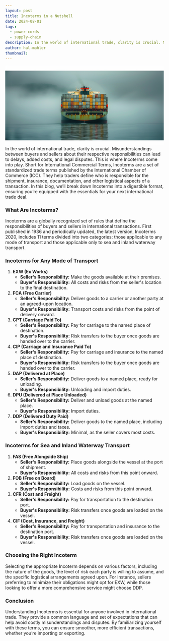 ```yaml
---
layout: post
title: Incoterms in a Nutshell
date: 2024-08-01
tags:
  - power-cords
  - supply-chain
description: In the world of international trade, clarity is crucial. Misunderstandings between buyers and sellers about their respective responsibilities can lead to delays, added costs, and legal disputes. This is where Incoterms come into play.
author: hal-mahler
thumbnail:
---
```

![An image of a cargo ship with from behind, stacked high with shipping containers.](/assets/images/posts/incoterms-graphic.png "Incoterms in a Nutshell")
In the world of international trade, clarity is crucial. Misunderstandings between buyers and sellers about their respective responsibilities can lead to delays, added costs, and legal disputes. This is where Incoterms come into play. Short for International Commercial Terms, Incoterms are a set of standardized trade terms published by the International Chamber of Commerce (ICC). They help traders define who is responsible for the shipment, insurance, documentation, and other logistical aspects of a transaction. In this blog, we’ll break down Incoterms into a digestible format, ensuring you’re equipped with the essentials for your next international trade deal.

### What Are Incoterms?

Incoterms are a globally recognized set of rules that define the responsibilities of buyers and sellers in international transactions. First published in 1936 and periodically updated, the latest version, Incoterms 2020, includes 11 terms divided into two categories: those applicable to any mode of transport and those applicable only to sea and inland waterway transport.

### Incoterms for Any Mode of Transport

1. **EXW (Ex Works)**
    - **Seller's Responsibility:** Make the goods available at their premises.
    - **Buyer's Responsibility:** All costs and risks from the seller's location to the final destination.
2. **FCA (Free Carrier)**
    - **Seller's Responsibility:** Deliver goods to a carrier or another party at an agreed-upon location.
    - **Buyer's Responsibility:** Transport costs and risks from the point of delivery onward.
3. **CPT (Carriage Paid To)**
    - **Seller's Responsibility:** Pay for carriage to the named place of destination.
    - **Buyer's Responsibility:** Risk transfers to the buyer once goods are handed over to the carrier.
4. **CIP (Carriage and Insurance Paid To)**
    - **Seller's Responsibility:** Pay for carriage and insurance to the named place of destination.
    - **Buyer's Responsibility:** Risk transfers to the buyer once goods are handed over to the carrier.
5. **DAP (Delivered at Place)**
    - **Seller's Responsibility:** Deliver goods to a named place, ready for unloading.
    - **Buyer's Responsibility:** Unloading and import duties.
6. **DPU (Delivered at Place Unloaded)**
    - **Seller's Responsibility:** Deliver and unload goods at the named place.
    - **Buyer's Responsibility:** Import duties.
7. **DDP (Delivered Duty Paid)**
    - **Seller's Responsibility:** Deliver goods to the named place, including import duties and taxes.
    - **Buyer's Responsibility:** Minimal, as the seller covers most costs.

### Incoterms for Sea and Inland Waterway Transport

1. **FAS (Free Alongside Ship)**
    - **Seller's Responsibility:** Place goods alongside the vessel at the port of shipment.
    - **Buyer's Responsibility:** All costs and risks from this point onward.
2. **FOB (Free on Board)**
    - **Seller's Responsibility:** Load goods on the vessel.
    - **Buyer's Responsibility:** Costs and risks from this point onward.
3. **CFR (Cost and Freight)**
    - **Seller's Responsibility:** Pay for transportation to the destination port.
    - **Buyer's Responsibility:** Risk transfers once goods are loaded on the vessel.
4. **CIF (Cost, Insurance, and Freight)**
    - **Seller's Responsibility:** Pay for transportation and insurance to the destination port.
    - **Buyer's Responsibility:** Risk transfers once goods are loaded on the vessel.

### Choosing the Right Incoterm

Selecting the appropriate Incoterm depends on various factors, including the nature of the goods, the level of risk each party is willing to assume, and the specific logistical arrangements agreed upon. For instance, sellers preferring to minimize their obligations might opt for EXW, while those looking to offer a more comprehensive service might choose DDP.

### Conclusion

Understanding Incoterms is essential for anyone involved in international trade. They provide a common language and set of expectations that can help avoid costly misunderstandings and disputes. By familiarizing yourself with these terms, you can ensure smoother, more efficient transactions, whether you’re importing or exporting.

<!--<h2> Incoterms 2020: Responsibilities of Parties</h2>
<style>

table {
    width: 100%;
    border-collapse: collapse;
    overflow: visible; /* Ensure overflow is visible */
}
th, td {
    border: 1px solid #000;
    padding: 8px;
    text-align: center;
    position: relative;
}
th {
    background-color: #f2f2f2;
}
.green {
    background-color: #c6efce;
}
.gray {
    background-color: #888888;
}
.red {
    background-color: #ffc7ce;
}
@media (max-width: 600px) {
    table, thead, tbody, th, td, tr {
        display: block;
    }
    thead tr {
        display: none;
    }
    tr {
        margin-bottom: 1rem;
    }
    td {
        text-align: right;
        padding-left: 50%;
        position: relative;
    }
    td::before {
        content: attr(data-label);
        position: absolute;
        left: 0;
        width: 50%;
        padding-left: 10px;
        font-weight: bold;
        text-align: left;
    }
}
.tooltip {
    visibility: hidden;
    background-color: #000;
    color: #fff;
    text-align: center;
    border-radius: 5px;
    padding: 5px;
    position: absolute;
    z-index: 1000;
    bottom: 125%; /* Position above the text */
    left: 50%;
    transform: translateX(-50%);
    opacity: 0;
    transition: opacity 0.3s;
    width: 200px; /* Adjust to fit content */
    overflow: visible; /* Ensure tooltip content is visible */
}
.tooltip::after {
    content: '';
    position: absolute;
    top: 100%;
    left: 50%;
    margin-left: -5px;
    border-width: 5px;
    border-style: solid;
    border-color: #000 transparent transparent transparent;
}
td:hover .tooltip {
    visibility: visible;
    opacity: 1;
}
th:hover .tooltip {
    visibility: visible;
    opacity: 1;
}

    </style>
<table>
<thead>
<tr>
<th>&nbsp;</th>
<th colspan="2"><span class="tooltip">Applicable for any mode of transport</span>Any Mode</th>
<th colspan="4"><span class="tooltip">Applicable for sea transport only</span>Sea Transport Only</th>
<th colspan="5"><span class="tooltip">Applicable for any mode of transport</span>Any Mode</th>
</tr>
<tr>
<th>&nbsp;</th>
<th><span class="tooltip">Ex-Works</span>EXW</th>
<th><span class="tooltip">Free Carrier</span>FCA</th>
<th><span class="tooltip">Free Alongside Ship</span>FAS</th>
<th><span class="tooltip">Free On Board</span>FOB</th>
<th><span class="tooltip">Cost and Freight</span>CFR</th>
<th><span class="tooltip">Cost, Insurance, Freight</span>CIF</th>
<th><span class="tooltip">Carriage Paid To</span>CPT</th>
<th><span class="tooltip">Carriage and Insurance Paid</span>CIP</th>
<th><span class="tooltip">Delivered At Place</span>DAP</th>
<th><span class="tooltip">Delivered At Place Unloaded</span>DPU</th>
<th><span class="tooltip">Delivered Duty Paid</span>DDP</th>
</tr>
</thead>
<tbody>
<tr>
<td>&nbsp;</td>
<td data-label="EXW"><span class="tooltip">Ex-Works: The buyer is responsible for all transportation costs and risks once the goods leave the seller's premises.</span> Ex-Works</td>
<td data-label="FCA"><span class="tooltip">Free Carrier: The seller delivers the goods to a carrier or another person nominated by the buyer at the seller's premises or another named place.</span> Free Carrier</td>
<td data-label="FAS"><span class="tooltip">Free Alongside Ship: The seller places the goods alongside the vessel or at a specified quay or wharf at the port of shipment. The buyer assumes all costs and risks from that point onwards.</span> Free Alongside Ship</td>
<td data-label="FOB"><span class="tooltip">Free On Board: The seller delivers the goods on board the vessel nominated by the buyer at the named port of shipment. The buyer assumes all costs and risks once the goods are on board.</span> Free On Board</td>
<td data-label="CFR"><span class="tooltip">Cost and Freight: The seller pays for the cost and freight necessary to bring the goods to the port of destination, but the risk of loss or damage to the goods is transferred to the buyer once the goods are on board the vessel.</span> Cost and Freight</td>
<td data-label="CIF"><span class="tooltip">Cost, Insurance, Freight: The seller delivers the goods on board the vessel and also pays for the insurance and freight necessary to bring the goods to the port of destination.</span> Cost, Insurance, Freight</td>
<td data-label="CPT"><span class="tooltip">Carriage Paid To: The seller pays for the carriage of the goods to the named destination. The risk of loss or damage to the goods transfers to the buyer once the goods have been delivered to the carrier.</span> Carriage Paid To</td>
<td data-label="CIP"><span class="tooltip">Carriage and Insurance Paid: The seller delivers the goods to the carrier and pays for the insurance and carriage to the named place of destination. The risk is transferred to the buyer once the goods are handed to the carrier.</span> Carriage and Insurance Paid</td>
<td data-label="DAP"><span class="tooltip">Delivered At Place: The seller is responsible for delivering the goods to the named place of destination. The seller bears all risks involved in bringing the goods to the named place.</span> Delivered At Place</td>
<td data-label="DPU"><span class="tooltip">Delivered At Place Unloaded: The seller delivers the goods and unloads them at the named place of destination. The seller bears all risks involved in bringing and unloading the goods at the destination.</span> Delivered At Place Unloaded</td>
<td data-label="DDP"><span class="tooltip">Delivered Duty Paid: The seller delivers the goods to the buyer, cleared for import and ready for unloading at the named place of destination. The seller bears all costs and risks including import duties and taxes.</span> Delivered Duty Paid</td>
</tr>
<tr>
<td data-label="Risk transfers when:"><span class="tooltip">Risk transfers when</span>Risk Transfers When</td>
<td colspan="2" data-label="EXW/FCA"><span class="tooltip">Goods placed at buyer's disposal</span>Goods placed at buyer's disposal</td>
<td data-label="FAS"><span class="tooltip">Goods arrive alongside ship</span>Goods arrive alongside ship</td>
<td colspan="3" data-label="FOB/CFR/CIF"><span class="tooltip">Goods loaded on ship</span>Goods loaded on ship</td>
<td colspan="2" data-label="CPT/CIP"><span class="tooltip">Goods taken in charge by carrier</span>Goods taken in charge by carrier</td>
<td data-label="DAP"><span class="tooltip">Goods arrive at named destination</span>Goods arrive at named destination</td>
<td data-label="DPU"><span class="tooltip">Goods unloaded at named destination</span>Goods unloaded at named destination</td>
<td data-label="DDP"><span class="tooltip">Goods arrive at named destination</span>Goods arrive at named destination</td>
</tr>
<tr>
<td data-label="Loading and inland transport"><span class="tooltip">Loading and inland transport</span>Loading and inland transport</td>
<td class="red" data-label="EXW"><span class="tooltip">Buyer: Responsible for loading and inland transport</span>Buyer</td>
<td class="green" data-label="FCA"><span class="tooltip">Seller: Responsible for loading and inland transport</span>Seller</td>
<td class="green" data-label="FAS"><span class="tooltip">Seller: Responsible for loading and inland transport</span>Seller</td>
<td class="green" data-label="FOB"><span class="tooltip">Seller: Responsible for loading and inland transport</span>Seller</td>
<td class="green" data-label="CFR"><span class="tooltip">Seller: Responsible for loading and inland transport</span>Seller</td>
<td class="green" data-label="CIF"><span class="tooltip">Seller: Responsible for loading and inland transport</span>Seller</td>
<td class="green" data-label="CPT"><span class="tooltip">Seller: Responsible for loading and inland transport</span>Seller</td>
<td class="green" data-label="CIP"><span class="tooltip">Seller: Responsible for loading and inland transport</span>Seller</td>
<td class="green" data-label="DAP"><span class="tooltip">Seller: Responsible for loading and inland transport</span>Seller</td>
<td class="green" data-label="DPU"><span class="tooltip">Seller: Responsible for loading and inland transport</span>Seller</td>
<td class="green" data-label="DDP"><span class="tooltip">Seller: Responsible for loading and inland transport</span>Seller</td>
</tr>
<tr>
<td data-label="Export taxes, clearance">Export taxes, clearance</td>
<td class="red" data-label="EXW"><span class="tooltip">Buyer: Responsible for export taxes and clearance</span>Buyer</td>
<td class="green" data-label="FCA"><span class="tooltip">Seller: Responsible for export taxes and clearance</span>Seller</td>
<td class="green" data-label="FAS"><span class="tooltip">Seller: Responsible for export taxes and clearance</span>Seller</td>
<td class="green" data-label="FOB"><span class="tooltip">Seller: Responsible for export taxes and clearance</span>Seller</td>
<td class="green" data-label="CFR"><span class="tooltip">Seller: Responsible for export taxes and clearance</span>Seller</td>
<td class="green" data-label="CIF"><span class="tooltip">Seller: Responsible for export taxes and clearance</span>Seller</td>
<td class="green" data-label="CPT"><span class="tooltip">Seller: Responsible for export taxes and clearance</span>Seller</td>
<td class="green" data-label="CIP"><span class="tooltip">Seller: Responsible for export taxes and clearance</span>Seller</td>
<td class="green" data-label="DAP"><span class="tooltip">Seller: Responsible for export taxes and clearance</span>Seller</td>
<td class="green" data-label="DPU"><span class="tooltip">Seller: Responsible for export taxes and clearance</span>Seller</td>
<td class="green" data-label="DDP"><span class="tooltip">Seller: Responsible for export taxes and clearance</span>Seller</td>
</tr>
<tr>
<td data-label="Unloading of the vehicle in the export port">Unloading of the vehicle in the export port</td>
<td class="red" data-label="EXW"><span class="tooltip">Buyer: Responsible for unloading in the export port</span>Buyer</td>
<td class="red" data-label="FCA"><span class="tooltip">Buyer: Responsible for unloading in the export port</span>Buyer</td>
<td class="green" data-label="FAS"><span class="tooltip">Seller: Responsible for unloading in the export port</span>Seller</td>
<td class="green" data-label="FOB"><span class="tooltip">Seller: Responsible for unloading in the export port</span>Seller</td>
<td class="green" data-label="CFR"><span class="tooltip">Seller: Responsible for unloading in the export port</span>Seller</td>
<td class="green" data-label="CIF"><span class="tooltip">Seller: Responsible for unloading in the export port</span>Seller</td>
<td class="green" data-label="CPT"><span class="tooltip">Seller: Responsible for unloading in the export port</span>Seller</td>
<td class="green" data-label="CIP"><span class="tooltip">Seller: Responsible for unloading in the export port</span>Seller</td>
<td class="green" data-label="DAP"><span class="tooltip">Seller: Responsible for unloading in the export port</span>Seller</td>
<td class="green" data-label="DPU"><span class="tooltip">Seller: Responsible for unloading in the export port</span>Seller</td>
<td class="green" data-label="DDP"><span class="tooltip">Seller: Responsible for unloading in the export port</span>Seller</td>
</tr>
<tr>
<td data-label="Loading fees in export port">Loading fees in export port</td>
<td class="red" data-label="EXW"><span class="tooltip">Buyer: Responsible for loading fees in export port</span>Buyer</td>
<td class="red" data-label="FCA"><span class="tooltip">Buyer: Responsible for loading fees in export port</span>Buyer</td>
<td class="red" data-label="FAS"><span class="tooltip">Buyer: Responsible for loading fees in export port</span>Buyer</td>
<td class="green" data-label="FOB"><span class="tooltip">Seller: Responsible for loading fees in export port</span>Seller</td>
<td class="green" data-label="CFR"><span class="tooltip">Seller: Responsible for loading fees in export port</span>Seller</td>
<td class="green" data-label="CIF"><span class="tooltip">Seller: Responsible for loading fees in export port</span>Seller</td>
<td class="green" data-label="CPT"><span class="tooltip">Seller: Responsible for loading fees in export port</span>Seller</td>
<td class="green" data-label="CIP"><span class="tooltip">Seller: Responsible for loading fees in export port</span>Seller</td>
<td class="green" data-label="DAP"><span class="tooltip">Seller: Responsible for loading fees in export port</span>Seller</td>
<td class="green" data-label="DPU"><span class="tooltip">Seller: Responsible for loading fees in export port</span>Seller</td>
<td class="green" data-label="DDP"><span class="tooltip">Seller: Responsible for loading fees in export port</span>Seller</td>
</tr>
<tr>
<td data-label="Main carriage">Main carriage</td>
<td class="red" data-label="EXW"><span class="tooltip">Buyer: Responsible for main carriage</span>Buyer</td>
<td class="red" data-label="FCA"><span class="tooltip">Buyer: Responsible for main carriage</span>Buyer</td>
<td class="red" data-label="FAS"><span class="tooltip">Buyer: Responsible for main carriage</span>Buyer</td>
<td class="red" data-label="FOB"><span class="tooltip">Buyer: Responsible for main carriage</span>Buyer</td>
<td class="green" data-label="CFR"><span class="tooltip">Seller: Responsible for main carriage</span>Seller</td>
<td class="green" data-label="CIF"><span class="tooltip">Seller: Responsible for main carriage</span>Seller</td>
<td class="green" data-label="CPT"><span class="tooltip">Seller: Responsible for main carriage</span>Seller</td>
<td class="green" data-label="CIP"><span class="tooltip">Seller: Responsible for main carriage</span>Seller</td>
<td class="green" data-label="DAP"><span class="tooltip">Seller: Responsible for main carriage</span>Seller</td>
<td class="green" data-label="DPU"><span class="tooltip">Seller: Responsible for main carriage</span>Seller</td>
<td class="green" data-label="DDP"><span class="tooltip">Seller: Responsible for main carriage</span>Seller</td>
</tr>
<tr>
<td data-label="Unloading fees in import port">Unloading fees in import port</td>
<td class="red" data-label="EXW"><span class="tooltip">Buyer: Responsible for unloading fees in import port</span>Buyer</td>
<td class="red" data-label="FCA"><span class="tooltip">Buyer: Responsible for unloading fees in import port</span>Buyer</td>
<td class="red" data-label="FAS"><span class="tooltip">Buyer: Responsible for unloading fees in import port</span>Buyer</td>
<td class="red" data-label="FOB"><span class="tooltip">Buyer: Responsible for unloading fees in import port</span>Buyer</td>
<td class="red" data-label="CFR"><span class="tooltip">Buyer: Responsible for unloading fees in import port</span>Buyer</td>
<td class="red" data-label="CIF"><span class="tooltip">Buyer: Responsible for unloading fees in import port</span>Buyer</td>
<td class="gray" data-label="CPT"><span class="tooltip">Negotiable: Responsible for unloading fees in import port</span>Negotiable</td>
<td class="green" data-label="CIP"><span class="tooltip">Seller: Responsible for unloading fees in import port</span>Seller</td>
<td class="green" data-label="DAP"><span class="tooltip">Seller: Responsible for unloading fees in import port</span>Seller</td>
<td class="green" data-label="DPU"><span class="tooltip">Seller: Responsible for unloading fees in import port</span>Seller</td>
<td class="green" data-label="DDP"><span class="tooltip">Seller: Responsible for unloading fees in import port</span>Seller</td>
</tr>
<tr>
<td data-label="Loading to the transport vehicle in import port">Loading to the transport vehicle in import port</td>
<td class="red" data-label="EXW"><span class="tooltip">Buyer: Responsible for loading to the transport vehicle in import port</span>Buyer</td>
<td class="red" data-label="FCA"><span class="tooltip">Buyer: Responsible for loading to the transport vehicle in import port</span>Buyer</td>
<td class="red" data-label="FAS"><span class="tooltip">Buyer: Responsible for loading to the transport vehicle in import port</span>Buyer</td>
<td class="red" data-label="FOB"><span class="tooltip">Buyer: Responsible for loading to the transport vehicle in import port</span>Buyer</td>
<td class="red" data-label="CFR"><span class="tooltip">Buyer: Responsible for loading to the transport vehicle in import port</span>Buyer</td>
<td class="red" data-label="CIF"><span class="tooltip">Buyer: Responsible for loading to the transport vehicle in import port</span>Buyer</td>
<td class="red" data-label="CPT"><span class="tooltip">Buyer: Responsible for loading to the transport vehicle in import port</span>Buyer</td>
<td class="green" data-label="CIP"><span class="tooltip">Seller: Responsible for loading to the transport vehicle in import port</span>Seller</td>
<td class="green" data-label="DAP"><span class="tooltip">Seller: Responsible for loading to the transport vehicle in import port</span>Seller</td>
<td class="green" data-label="DPU"><span class="tooltip">Seller: Responsible for loading to the transport vehicle in import port</span>Seller</td>
<td class="green" data-label="DDP"><span class="tooltip">Seller: Responsible for loading to the transport vehicle in import port</span>Seller</td>
</tr>
<tr>
<td data-label="Transport to the delivery address">Transport to the delivery address</td>
<td class="red" data-label="EXW"><span class="tooltip">Buyer: Responsible for transport to the delivery address</span>Buyer</td>
<td class="red" data-label="FCA"><span class="tooltip">Buyer: Responsible for transport to the delivery address</span>Buyer</td>
<td class="red" data-label="FAS"><span class="tooltip">Buyer: Responsible for transport to the delivery address</span>Buyer</td>
<td class="red" data-label="FOB"><span class="tooltip">Buyer: Responsible for transport to the delivery address</span>Buyer</td>
<td class="red" data-label="CFR"><span class="tooltip">Buyer: Responsible for transport to the delivery address</span>Buyer</td>
<td class="red" data-label="CIF"><span class="tooltip">Buyer: Responsible for transport to the delivery address</span>Buyer</td>
<td class="red" data-label="CPT"><span class="tooltip">Buyer: Responsible for transport to the delivery address</span>Buyer</td>
<td class="red" data-label="CIP"><span class="tooltip">Buyer: Responsible for transport to the delivery address</span>Buyer</td>
<td class="green" data-label="DAP"><span class="tooltip">Seller: Responsible for transport to the delivery address</span>Seller</td>
<td class="green" data-label="DPU"><span class="tooltip">Seller: Responsible for transport to the delivery address</span>Seller</td>
<td class="green" data-label="DDP"><span class="tooltip">Seller: Responsible for transport to the delivery address</span>Seller</td>
</tr>
<tr>
<td data-label="Import formalities, duties, fees">Import formalities, duties, fees</td>
<td class="red" data-label="EXW"><span class="tooltip">Buyer: Responsible for import formalities, duties, fees</span>Buyer</td>
<td class="red" data-label="FCA"><span class="tooltip">Buyer: Responsible for import formalities, duties, fees</span>Buyer</td>
<td class="red" data-label="FAS"><span class="tooltip">Buyer: Responsible for import formalities, duties, fees</span>Buyer</td>
<td class="red" data-label="FOB"><span class="tooltip">Buyer: Responsible for import formalities, duties, fees</span>Buyer</td>
<td class="red" data-label="CFR"><span class="tooltip">Buyer: Responsible for import formalities, duties, fees</span>Buyer</td>
<td class="red" data-label="CIF"><span class="tooltip">Buyer: Responsible for import formalities, duties, fees</span>Buyer</td>
<td class="red" data-label="CPT"><span class="tooltip">Buyer: Responsible for import formalities, duties, fees</span>Buyer</td>
<td class="red" data-label="CIP"><span class="tooltip">Buyer: Responsible for import formalities, duties, fees</span>Buyer</td>
<td class="red" data-label="DAP"><span class="tooltip">Buyer: Responsible for import formalities, duties, fees</span>Buyer</td>
<td class="red" data-label="DPU"><span class="tooltip">Buyer: Responsible for import formalities, duties, fees</span>Buyer</td>
<td class="green" data-label="DDP"><span class="tooltip">Seller: Responsible for import formalities, duties, fees</span>Seller</td>
</tr>
<tr>
<td data-label="Unloading at named destination">Unloading at named destination</td>
<td class="red" data-label="EXW"><span class="tooltip">Buyer: Responsible for unloading at named destination</span>Buyer</td>
<td class="red" data-label="FCA"><span class="tooltip">Buyer: Responsible for unloading at named destination</span>Buyer</td>
<td class="red" data-label="FAS"><span class="tooltip">Buyer: Responsible for unloading at named destination</span>Buyer</td>
<td class="red" data-label="FOB"><span class="tooltip">Buyer: Responsible for unloading at named destination</span>Buyer</td>
<td class="red" data-label="CFR"><span class="tooltip">Buyer: Responsible for unloading at named destination</span>Buyer</td>
<td class="red" data-label="CIF"><span class="tooltip">Buyer: Responsible for unloading at named destination</span>Buyer</td>
<td class="red" data-label="CPT"><span class="tooltip">Buyer: Responsible for unloading at named destination</span>Buyer</td>
<td class="red" data-label="CIP"><span class="tooltip">Buyer: Responsible for unloading at named destination</span>Buyer</td>
<td class="red" data-label="DAP"><span class="tooltip">Buyer: Responsible for unloading at named destination</span>Buyer</td>
<td class="green" data-label="DPU"><span class="tooltip">Seller: Responsible for unloading at named destination</span>Seller</td>
<td class="red" data-label="DDP"><span class="tooltip">Buyer: Responsible for unloading at named destination</span>Buyer</td>
</tr>
<tr>
<td data-label="Insurance">Insurance</td>
<td class="gray" data-label="EXW"><span class="tooltip">Negotiable: Insurance responsibility</span>Negotiable</td>
<td class="gray" data-label="FCA"><span class="tooltip">Negotiable: Insurance responsibility</span>Negotiable</td>
<td class="gray" data-label="FAS"><span class="tooltip">Negotiable: Insurance responsibility</span>Negotiable</td>
<td class="gray" data-label="FOB"><span class="tooltip">Negotiable: Insurance responsibility</span>Negotiable</td>
<td class="gray" data-label="CFR"><span class="tooltip">Negotiable: Insurance responsibility</span>Negotiable</td>
<td class="green" data-label="CIF"><span class="tooltip">Seller: Responsible for insurance, Clauses (C)</span>Seller Clauses (C)</td>
<td class="gray" data-label="CPT"><span class="tooltip">Negotiable: Insurance responsibility</span>Negotiable</td>
<td class="green" data-label="CIP"><span class="tooltip">Seller: Responsible for insurance, Clauses (A)</span>Seller Clauses (A)</td>
<td class="gray" data-label="DAP"><span class="tooltip">Negotiable: Insurance responsibility</span>Negotiable</td>
<td class="gray" data-label="DPU"><span class="tooltip">Negotiable: Insurance responsibility</span>Negotiable</td>
<td class="gray" data-label="DDP"><span class="tooltip">Negotiable: Insurance responsibility</span>Negotiable</td>
</tr>
</tbody>
</table>
-->